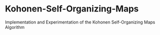 # Kohonen-Self-Organizing-Maps
Implementation and Experimentation of the Kohonen Self-Organizing Maps Algorithm
